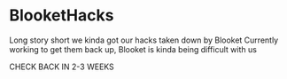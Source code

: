 # BlooketHacks
Long story short we kinda got our hacks taken down by Blooket
Currently working to get them back up, Blooket is kinda being difficult with us 

CHECK BACK IN 2-3 WEEKS
